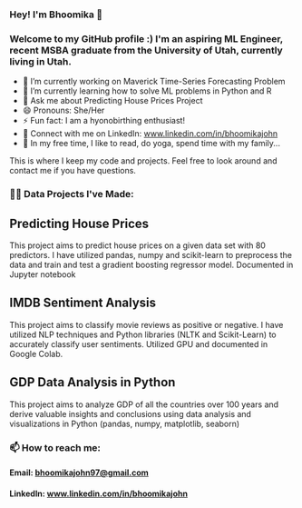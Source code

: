 <!--
**bhoomika-johnpedely/bhoomika-johnpedely** is a ✨ _special_ ✨ repository because its `README.md` (this file) appears on your GitHub profile.

Here are some ideas to get you started:

- 🔭 I’m currently working on ...
- 🌱 I’m currently learning ...
- 👯 I’m looking to collaborate on ...
- 🤔 I’m looking for help with ...
- 💬 Ask me about ...
- 📫 How to reach me: ...
- 😄 Pronouns: ...
- ⚡ Fun fact: ...
-->

### Hey! I'm Bhoomika 👋
### Welcome to my GitHub profile :) I'm an aspiring ML Engineer, recent MSBA graduate from the University of Utah, currently living in Utah. 

- 🔭 I’m currently working on Maverick Time-Series Forecasting Problem
- 🌱 I’m currently learning how to solve ML problems in Python and R
- 💬 Ask me about Predicting House Prices Project
- 😄 Pronouns: She/Her
- ⚡ Fun fact: I am a hyonobirthing enthusiast!
- 🤝 Connect with me on LinkedIn: www.linkedin.com/in/bhoomikajohn
- 🎈 In my free time, I like to read, do yoga, spend time with my family...
  
This is where I keep my code and projects. Feel free to look around and contact me if you have questions.

### 👨‍💻 Data Projects I've Made:

## Predicting House Prices 
This project aims to predict house prices on a given data set with 80 predictors. I have utilized pandas, numpy and scikit-learn to preprocess the data and train and test a gradient boosting regressor model. Documented in Jupyter notebook

## IMDB Sentiment Analysis
This project aims to classify movie reviews as positive or negative. I have utilized NLP techniques and Python libraries (NLTK and Scikit-Learn) to accurately classify user sentiments. Utilized GPU and documented in Google Colab. 

## GDP Data Analysis in Python
This project aims to analyze GDP of all the countries over 100 years and derive valuable insights and conclusions using data analysis and visualizations in Python (pandas, numpy, matplotlib, seaborn)

### 📫 How to reach me: 
#### Email: bhoomikajohn97@gmail.com
#### LinkedIn: www.linkedin.com/in/bhoomikajohn


